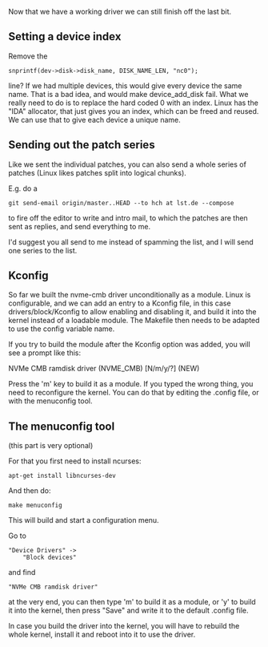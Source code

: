 Now that we have a working driver we can still finish off the last
bit.

## Setting a device index

Remove the

	snprintf(dev->disk->disk_name, DISK_NAME_LEN, "nc0");

line?  If we had multiple devices, this would give every device
the same name.  That is a bad idea, and would make device_add_disk
fail.  What we really need to do is to replace the hard coded
0 with an index.  Linux has the "IDA" allocator, that just gives
you an index, which can be freed and reused.  We can use that
to give each device a unique name.

## Sending out the patch series

Like we sent the individual patches, you can also send a whole
series of patches (Linux likes patches split into logical chunks).

E.g. do a

	git send-email origin/master..HEAD --to hch at lst.de --compose

to fire off the editor to write and intro mail, to which the patches
are then sent as replies, and send everything to me.

I'd suggest you all send to me instead of spamming the list, and
I will send one series to the list.

## Kconfig

So far we built the nvme-cmb driver unconditionally as a module.
Linux is configurable, and we can add an entry to a Kconfig file,
in this case drivers/block/Kconfig to allow enabling and disabling
it, and build it into the kernel instead of a loadable module.
The Makefile then needs to be adapted to use the config variable
name.

If you try to build the module after the Kconfig option was
added, you will see a prompt like this:

  NVMe CMB ramdisk driver (NVME_CMB) [N/m/y/?] (NEW) 

Press the 'm' key to build it as a module.  If you typed the wrong thing,
you need to reconfigure the kernel.  You can do that by editing the
.config file, or with the menuconfig tool.

## The menuconfig tool

(this part is very optional)

For that you first need to install ncurses:

	apt-get install libncurses-dev

And then do:

	make menuconfig

This will build and start a configuration menu.

Go to

	"Device Drivers" ->
		"Block devices"

and find

	"NVMe CMB ramdisk driver"

at the very end, you can then type 'm' to build it as a module, or 'y'
to build it into the kernel, then press "Save" and write it to the
default .config file.

In case you build the driver into the kernel, you will have to rebuild
the whole kernel, install it and reboot into it to use the driver.
